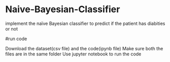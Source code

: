# Naive-Bayesian-Classifier
implement the naïve Bayesian classifier
to predict if the patient has diabities or not

#run code

Download the dataset(csv file) and the code(ipynb file)
Make sure both the files are in the same folder
Use jupyter notebook to run the code
